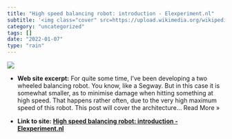 ```yaml
---
title: "High speed balancing robot: introduction - Elexperiment.nl"
subtitle: '<img class="cover" src=https://upload.wikimedia.org/wikipedia/commons/thumb/2/24/Feedback_loop_with_...'
category: "uncategorized"
tags: []
date: "2022-01-07"
type: "rain"
---
```

<img class="cover" src=https://upload.wikimedia.org/wikipedia/commons/thumb/2/24/Feedback_loop_with_descriptions.svg/500px-Feedback_loop_with_descriptions.svg.png>



* **Web site excerpt:** For quite some time, I’ve been developing a two wheeled balancing robot. You know, like a Segway. But in this case it is somewhat smaller, as to minimise damage when hitting something at high speed. That happens rather often, due to the very high maximum speed of this robot. This post will cover the architecture… Read More »

* **Link to site:** **[High speed balancing robot: introduction - Elexperiment.nl](https://elexperiment.nl/2018/11/high-speed-balancing-robot-introduction/)**